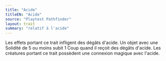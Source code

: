 ```yaml
---
title: "Acide"
titleEN: "Acide"
source: "Playtest Pathfinder"
layout: trait
summary: "relatif à l'acide"
---
```


Les effets portant ce trait infligent des dégâts d'acide. Un objet avec une Solidité de 5 ou moins subit 1 Coup quand il reçoit des dégâts d'acide. Les créatures portant ce trait possèdent une connexion magique avec l'acide.

